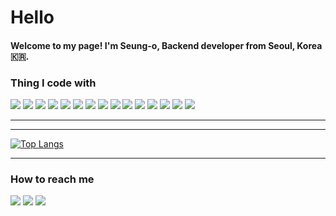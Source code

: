 
# Hello

#### Welcome to my page! I'm Seung-o, Backend developer from Seoul, Korea 🇰🇷.

### Thing I code with
<p>
<img src="https://img.shields.io/badge/Nodejs-339933??style=plastic&logo=Node.js&&logoColor=white">
  <img src="https://img.shields.io/badge/NestJs-E0234E??style=plastic&logo=NestJs&&logoColor=white">
<img src="https://img.shields.io/badge/TypeScript-3178C6??style=plastic&logo=TypeScript&&logoColor=white">
<img src="https://img.shields.io/badge/JavaScript-F7DF1E??style=plastic&logo=JavaScript&&logoColor=white">
<img src="https://img.shields.io/badge/MySQL-4479A1??style=plastic&logo=MySQL&&logoColor=white">
<img src="https://img.shields.io/badge/Redis-DC382D??style=plastic&logo=Redis&&logoColor=white">
<img src="https://img.shields.io/badge/AWS-232F3E??style=plastic&logo=AmazonAWS&&logoColor=white">
<img src="https://img.shields.io/badge/Python-3776AB??style=plastic&logo=Python&&logoColor=white">
<img src="https://img.shields.io/badge/GitLab-FCA121??style=plastic&logo=GitLab&&logoColor=white">
<img src="https://img.shields.io/badge/GitHub-181717??style=plastic&logo=GitHub&&logoColor=white">
<img src="https://img.shields.io/badge/Jira-0052CC??style=plastic&logo=Jira&&logoColor=white">
<img src="https://img.shields.io/badge/Slack-4A154B??style=plastic&logo=Slack&&logoColor=white">
<img src="https://img.shields.io/badge/GoogleCloudPlatform-4285F4??style=plastic&logo=Google&&logoColor=white">
<img src="https://img.shields.io/badge/npm-CB3837??style=plastic&logo=npm&&logoColor=white">
<img src="https://img.shields.io/badge/ESLint-4B32C3??style=plastic&logo=ESLint&&logoColor=white">
</p>

***

<!-- ![Seungo's GitHub stats](https://github-readme-stats.vercel.app/api?username=Seung-o&show_icons=true&theme=merko) -->

***

[![Top Langs](https://github-readme-stats.vercel.app/api/top-langs/?username=Seung-o&hide=ejs,html&theme=dark)](https://github.com/Seung-o/github-readme-stats)

***
### How to reach me
<p>
<a href = "https://github.com/Seung-o"><img src = "https://img.shields.io/badge/Github-181717?style=appveyor&logo=Github&logoColor=white"></a>
<a href = "mailto:ilkhso@gmail.com"><img src = "https://img.shields.io/badge/Gmail-D14836?style=appveyor&logo=gmail&logoColor=white"></a>
<a href = "https://www.instagram.com/seung_ohh"><img src = "https://img.shields.io/badge/Instagram-E4405F?style=appveyor&logo=instagram&logoColor=white"></a>
</p>

<!---
Seung-o/Seung-o is a ✨ special ✨ repository because its `README.md` (this file) appears on your GitHub profile.
You can click the Preview link to take a look at your changes.
--->
